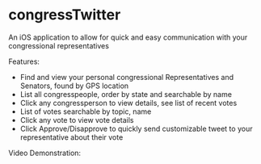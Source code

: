 # congressTwitter
An iOS application to allow for quick and easy communication with your congressional representatives

Features:

- Find and view your personal congressional Representatives and Senators, found by GPS location
- List all congresspeople, order by state and searchable by name
- Click any congressperson to view details, see list of recent votes
- List of votes searchable by topic, name
- Click any vote  to view vote details
- Click Approve/Disapprove to quickly send customizable tweet to your representative about their vote

Video Demonstration: 


